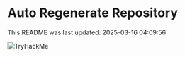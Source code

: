 # Auto Regenerate Repository

This README was last updated: 2025-03-16 04:09:56

 ![TryHackMe](https://tryhackme.com/badge/533634)